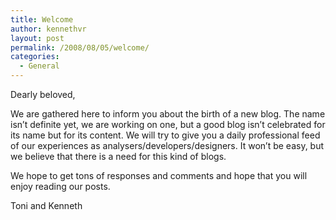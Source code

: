 ```yaml
---
title: Welcome
author: kennethvr
layout: post
permalink: /2008/08/05/welcome/
categories:
  - General
---
```

Dearly beloved,

We are gathered here to inform you about the birth of a new blog. The name isn&#8217;t definite yet, we are working on one, but a good blog isn&#8217;t celebrated for its name but for its content. We will try to give you a daily professional feed of our experiences as analysers/developers/designers. It won&#8217;t be easy, but we believe that there is a need for this kind of blogs.

We hope to get tons of responses and comments and hope that you will enjoy reading our posts.

Toni and Kenneth